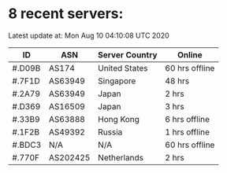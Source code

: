 # 8 recent servers:

Latest update at: Mon Aug 10 04:10:08 UTC 2020

| ID | ASN | Server Country | Online |
| -- | --- | -------------- | ------ |
| #.D09B | AS174 | United States | 60 hrs offline |
| #.7F1D | AS63949 | Singapore | 48 hrs |
| #.2A79 | AS63949 | Japan | 2 hrs |
| #.D369 | AS16509 | Japan | 3 hrs |
| #.33B9 | AS63888 | Hong Kong | 6 hrs offline |
| #.1F2B | AS49392 | Russia | 1 hrs offline |
| #.BDC3 | N/A | N/A | 60 hrs offline |
| #.770F | AS202425 | Netherlands | 2 hrs |

